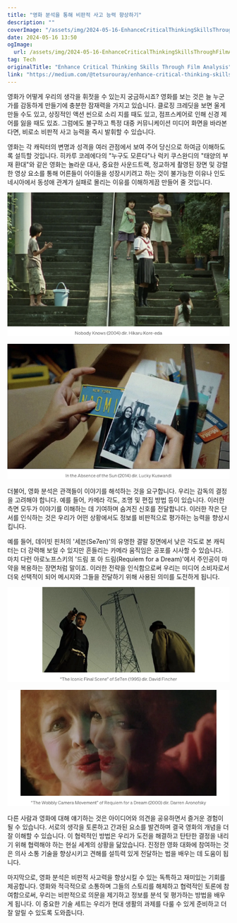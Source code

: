 ```yaml
---
title: "영화 분석을 통해 비판적 사고 능력 향상하기"
description: ""
coverImage: "/assets/img/2024-05-16-EnhanceCriticalThinkingSkillsThroughFilmAnalysis_0.png"
date: 2024-05-16 13:50
ogImage: 
  url: /assets/img/2024-05-16-EnhanceCriticalThinkingSkillsThroughFilmAnalysis_0.png
tag: Tech
originalTitle: "Enhance Critical Thinking Skills Through Film Analysis"
link: "https://medium.com/@tetsurouray/enhance-critical-thinking-skills-through-film-analysis-bbb0bdecafe2"
---
```



영화가 어떻게 우리의 생각을 휘젓을 수 있는지 궁금하시죠? 영화를 보는 것은 늘 누군가를 감동하게 만들기에 충분한 잠재력을 가지고 있습니다. 클로징 크레딧을 보면 울게 만들 수도 있고, 상징적인 액션 씬으로 소리 지를 때도 있고, 점프스케어로 인해 신경 제어를 잃을 때도 있죠. 그럼에도 불구하고 특정 대중 커뮤니케이션 미디어 화면을 바라본다면, 비로소 비판적 사고 능력을 즉시 발휘할 수 있습니다.

영화는 각 캐릭터의 변명과 성격을 여러 관점에서 보여 주어 당신으로 하여금 이해하도록 설득할 것입니다. 히카루 코레에다의 "누구도 모른다"나 럭키 쿠스완디의 "태양의 부재 환대"와 같은 영화는 놀라운 대사, 중요한 사운드트랙, 정교하게 촬영된 장면 및 강렬한 영상 요소를 통해 어른들이 아이들을 성장시키려고 하는 것이 불가능한 이유나 인도네시아에서 동성애 관계가 실패로 몰리는 이유를 이해하게끔 만들어 줄 것입니다.

![이미지](/assets/img/2024-05-16-EnhanceCriticalThinkingSkillsThroughFilmAnalysis_0.png)

![이미지](/assets/img/2024-05-16-EnhanceCriticalThinkingSkillsThroughFilmAnalysis_1.png)

<div class="content-ad"></div>

더불어, 영화 분석은 관객들이 이야기를 해석하는 것을 요구합니다. 우리는 감독의 결정을 고려해야 합니다. 예를 들어, 카메라 각도, 조명 및 편집 방법 등이 있습니다. 이러한 측면 모두가 이야기를 이해하는 데 기여하며 숨겨진 신호를 전달합니다. 이러한 작은 단서를 인식하는 것은 우리가 어떤 상황에서도 정보를 비판적으로 평가하는 능력을 향상시킵니다.

예를 들어, 데이빗 핀처의 '세븐(Se7en)'의 유명한 결말 장면에서 낮은 각도로 본 캐릭터는 더 강력해 보일 수 있지만 흔들리는 카메라 움직임은 공포를 시사할 수 있습니다. 마치 다런 아로노프스키의 '드림 포 아 드림(Requiem for a Dream)'에서 주인공이 마약을 복용하는 장면처럼 말이죠. 이러한 전략을 인식함으로써 우리는 미디어 소비자로서 더욱 선택적이 되어 메시지와 그들을 전달하기 위해 사용된 의미를 도전하게 됩니다.

![image](/assets/img/2024-05-16-EnhanceCriticalThinkingSkillsThroughFilmAnalysis_2.png)

![image](/assets/img/2024-05-16-EnhanceCriticalThinkingSkillsThroughFilmAnalysis_3.png)

<div class="content-ad"></div>

다른 사람과 영화에 대해 얘기하는 것은 아이디어와 의견을 공유하면서 즐거운 경험이 될 수 있습니다. 서로의 생각을 토론하고 간과된 요소를 발견하며 결국 영화의 개념을 더 잘 이해할 수 있습니다. 이 협력적인 방법은 우리가 도전을 해결하고 탄탄한 결정을 내리기 위해 협력해야 하는 현실 세계의 상황을 닮았습니다. 진정한 영화 대화에 참여하는 것은 의사 소통 기술을 향상시키고 견해를 설득력 있게 전달하는 법을 배우는 데 도움이 됩니다.

마지막으로, 영화 분석은 비판적 사고력을 향상시킬 수 있는 독특하고 재미있는 기회를 제공합니다. 영화와 적극적으로 소통하며 그들의 스토리를 해체하고 협력적인 토론에 참여함으로써, 우리는 비판적으로 의문을 제기하고 정보를 분석 및 평가하는 방법을 배우게 됩니다. 이 중요한 기술 세트는 우리가 현대 생활의 과제를 다룰 수 있게 준비하고 더 잘 알릴 수 있도록 도와줍니다.
